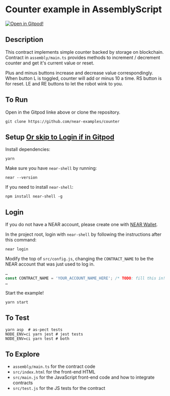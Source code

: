 Counter example in AssemblyScript
=================================

[![Open in Gitpod!](https://gitpod.io/button/open-in-gitpod.svg)](https://gitpod.io/#https://github.com/near-examples/counter)

<!-- MAGIC COMMENT: DO NOT DELETE! Everything above this line is hidden on NEAR Examples page -->

## Description

This contract implements simple counter backed by storage on blockchain.
Contract in `assembly/main.ts` provides methods to increment / decrement counter and get it's current value or reset.

Plus and minus buttons increase and decrease value correspondingly. When button L is toggled, counter will add or minus 10 a time. RS button is for reset. LE and RE buttons to let the robot wink to you.

## To Run
Open in the Gitpod linke above or clone the repository.

```
git clone https://github.com/near-examples/counter
```


## Setup [Or skip to Login if in Gitpod](#login)
Install dependencies:

```
yarn
```

Make sure you have `near-shell` by running:

```
near --version
```

If you need to install `near-shell`:

```
npm install near-shell -g
```

## Login
If you do not have a NEAR account, please create one with [NEAR Wallet](https://wallet.nearprotocol.com).

In the project root, login with `near-shell` by following the instructions after this command:

```
near login
```

Modify the top of `src/config.js`, changing the `CONTRACT_NAME` to be the NEAR account that was just used to log in.

```javascript
…
const CONTRACT_NAME = 'YOUR_ACCOUNT_NAME_HERE'; /* TODO: fill this in! */
…
```

Start the example!

```
yarn start
```

## To Test

```
yarn asp  # as-pect tests
NODE_ENV=ci yarn jest # jest tests
NODE_ENV=ci yarn test # both
```

## To Explore

- `assembly/main.ts` for the contract code
- `src/index.html` for the front-end HTML
- `src/main.js` for the JavaScript front-end code and how to integrate contracts
- `src/test.js` for the JS tests for the contract


